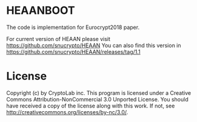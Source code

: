 # HEAANBOOT

The code is implementation for Eurocrypt2018 paper.

For current version of HEAAN please visit https://github.com/snucrypto/HEAAN
You can also find this version in https://github.com/snucrypto/HEAAN/releases/tag/1.1

# License
Copyright (c) by CryptoLab inc. This program is licensed under a Creative Commons Attribution-NonCommercial 3.0 Unported License. You should have received a copy of the license along with this work. If not, see http://creativecommons.org/licenses/by-nc/3.0/.
